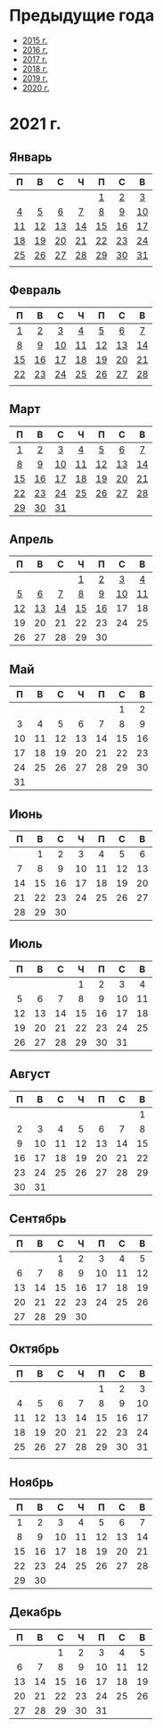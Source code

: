 # Предыдущие года
 - [2015 г.](2015/index.md)
 - [2016 г.](2016/index.md)
 - [2017 г.](2017/index.md)
 - [2018 г.](2018/index.md)
 - [2019 г.](2019/index.md)
 - [2020 г.](2020/index.md)

# 2021 г.
## Январь
|П|В|С|Ч|П|С|В|
|:-:|:-:|:-:|:-:|:-:|:-:|:-:|
| | | | |[1](2021/01/2021.01.01.md)|[2](2021/01/2021.01.02.md)|[3](2021/01/2021.01.03.md)|
|[4](2021/01/2021.01.04.md)|[5](2021/01/2021.01.05.md)|[6](2021/01/2021.01.06.md)|[7](2021/01/2021.01.07.md)|[8](2021/01/2021.01.08.md)|[9](2021/01/2021.01.09.md)|[10](2021/01/2021.01.10.md)|
|[11](2021/01/2021.01.11.md)|[12](2021/01/2021.01.12.md)|[13](2021/01/2021.01.13.md)|[14](2021/01/2021.01.14.md)|[15](2021/01/2021.01.15.md)|[16](2021/01/2021.01.16.md)|[17](2021/01/2021.01.17.md)|
|[18](2021/01/2021.01.18.md)|[19](2021/01/2021.01.19.md)|[20](2021/01/2021.01.20.md)|[21](2021/01/2021.01.21.md)|[22](2021/01/2021.01.22.md)|[23](2021/01/2021.01.23.md)|[24](2021/01/2021.01.24.md)|
|[25](2021/01/2021.01.25.md)|[26](2021/01/2021.01.26.md)|[27](2021/01/2021.01.27.md)|[28](2021/01/2021.01.28.md)|[29](2021/01/2021.01.29.md)|[30](2021/01/2021.01.30.md)|[31](2021/01/2021.01.31.md)|
| | | | | | | |
## Февраль
|П|В|С|Ч|П|С|В|
|:-:|:-:|:-:|:-:|:-:|:-:|:-:|
|[1](2021/02/2021.02.01.md)|[2](2021/02/2021.02.02.md)|[3](2021/02/2021.02.03.md)|[4](2021/02/2021.02.04.md)|[5](2021/02/2021.02.05.md)|[6](2021/02/2021.02.06.md)|[7](2021/02/2021.02.07.md)|
|[8](2021/02/2021.02.08.md)|[9](2021/02/2021.02.09.md)|[10](2021/02/2021.02.10.md)|[11](2021/02/2021.02.11.md)|[12](2021/02/2021.02.12.md)|[13](2021/02/2021.02.13.md)|[14](2021/02/2021.02.14.md)|
|[15](2021/02/2021.02.15.md)|[16](2021/02/2021.02.16.md)|[17](2021/02/2021.02.17.md)|[18](2021/02/2021.02.18.md)|[19](2021/02/2021.02.19.md)|[20](2021/02/2021.02.20.md)|[21](2021/02/2021.02.21.md)|
|[22](2021/02/2021.02.22.md)|[23](2021/02/2021.02.23.md)|[24](2021/02/2021.02.24.md)|[25](2021/02/2021.02.25.md)|[26](2021/02/2021.02.26.md)|[27](2021/02/2021.02.27.md)|[28](2021/02/2021.02.28.md)|
| | | | | | | |
## Март
|П|В|С|Ч|П|С|В|
|:-:|:-:|:-:|:-:|:-:|:-:|:-:|
|[1](2021/03/2021.03.01.md)|[2](2021/03/2021.03.02.md)|[3](2021/03/2021.03.03.md)|[4](2021/03/2021.03.04.md)|[5](2021/03/2021.03.05.md)|[6](2021/03/2021.03.06.md)|[7](2021/03/2021.03.07.md)|
|[8](2021/03/2021.03.08.md)|[9](2021/03/2021.03.09.md)|[10](2021/03/2021.03.10.md)|[11](2021/03/2021.03.11.md)|[12](2021/03/2021.03.12.md)|[13](2021/03/2021.03.13.md)|[14](2021/03/2021.03.14.md)|
|[15](2021/03/2021.03.15.md)|[16](2021/03/2021.03.16.md)|[17](2021/03/2021.03.17.md)|[18](2021/03/2021.03.18.md)|[19](2021/03/2021.03.19.md)|[20](2021/03/2021.03.20.md)|[21](2021/03/2021.03.21.md)|
|[22](2021/03/2021.03.22.md)|[23](2021/03/2021.03.23.md)|[24](2021/03/2021.03.24.md)|[25](2021/03/2021.03.25.md)|[26](2021/03/2021.03.26.md)|[27](2021/03/2021.03.27.md)|[28](2021/03/2021.03.28.md)|
|[29](2021/03/2021.03.29.md)|[30](2021/03/2021.03.30.md)|[31](2021/03/2021.03.31.md)| | | | |
## Апрель
|П|В|С|Ч|П|С|В|
|:-:|:-:|:-:|:-:|:-:|:-:|:-:|
| | | |[1](2021/04/2021.04.01.md)|[2](2021/04/2021.04.02.md)|[3](2021/04/2021.04.03.md)|[4](2021/04/2021.04.04.md)|
|[5](2021/04/2021.04.05.md)|[6](2021/04/2021.04.06.md)|[7](2021/04/2021.04.07.md)|[8](2021/04/2021.04.08.md)|[9](2021/04/2021.04.09.md)|[10](2021/04/2021.04.10.md)|[11](2021/04/2021.04.11.md)|
|[12](2021/04/2021.04.12.md)|[13](2021/04/2021.04.13.md)|[14](2021/04/2021.04.14.md)|[15](2021/04/2021.04.15.md)|[16](2021/04/2021.04.16.md)|17|18|
|19|20|21|22|23|24|25|
|26|27|28|29|30| | |
## Май
|П|В|С|Ч|П|С|В|
|:-:|:-:|:-:|:-:|:-:|:-:|:-:|
| | | | | |1|2|
|3|4|5|6|7|8|9|
|10|11|12|13|14|15|16|
|17|18|19|20|21|22|23|
|24|25|26|27|28|29|30|
|31| | | | | | |
## Июнь
|П|В|С|Ч|П|С|В|
|:-:|:-:|:-:|:-:|:-:|:-:|:-:|
| |1|2|3|4|5|6|
|7|8|9|10|11|12|13|
|14|15|16|17|18|19|20|
|21|22|23|24|25|26|27|
|28|29|30| | | | |
## Июль
|П|В|С|Ч|П|С|В|
|:-:|:-:|:-:|:-:|:-:|:-:|:-:|
| | | |1|2|3|4|
|5|6|7|8|9|10|11|
|12|13|14|15|16|17|18|
|19|20|21|22|23|24|25|
|26|27|28|29|30|31| |
## Август
|П|В|С|Ч|П|С|В|
|:-:|:-:|:-:|:-:|:-:|:-:|:-:|
| | | | | | |1|
|2|3|4|5|6|7|8|
|9|10|11|12|13|14|15|
|16|17|18|19|20|21|22|
|23|24|25|26|27|28|29|
|30|31| | | | | |
## Сентябрь
|П|В|С|Ч|П|С|В|
|:-:|:-:|:-:|:-:|:-:|:-:|:-:|
| | |1|2|3|4|5|
|6|7|8|9|10|11|12|
|13|14|15|16|17|18|19|
|20|21|22|23|24|25|26|
|27|28|29|30| | | |
## Октябрь
|П|В|С|Ч|П|С|В|
|:-:|:-:|:-:|:-:|:-:|:-:|:-:|
| | | | |1|2|3|
|4|5|6|7|8|9|10|
|11|12|13|14|15|16|17|
|18|19|20|21|22|23|24|
|25|26|27|28|29|30|31|
| | | | | | | |
## Ноябрь
|П|В|С|Ч|П|С|В|
|:-:|:-:|:-:|:-:|:-:|:-:|:-:|
|1|2|3|4|5|6|7|
|8|9|10|11|12|13|14|
|15|16|17|18|19|20|21|
|22|23|24|25|26|27|28|
|29|30| | | | | |
## Декабрь
|П|В|С|Ч|П|С|В|
|:-:|:-:|:-:|:-:|:-:|:-:|:-:|
| | |1|2|3|4|5|
|6|7|8|9|10|11|12|
|13|14|15|16|17|18|19|
|20|21|22|23|24|25|26|
|27|28|29|30|31| | |

